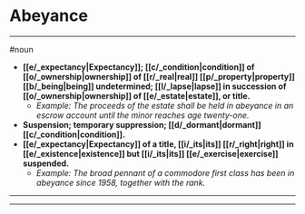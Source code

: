 # Abeyance
---
#noun
- **[[e/_expectancy|Expectancy]]; [[c/_condition|condition]] of [[o/_ownership|ownership]] of [[r/_real|real]] [[p/_property|property]] [[b/_being|being]] undetermined; [[l/_lapse|lapse]] in succession of [[o/_ownership|ownership]] of [[e/_estate|estate]], or title.**
	- _Example: The proceeds of the estate shall be held in abeyance in an escrow account until the minor reaches age twenty-one._
- **Suspension; temporary suppression; [[d/_dormant|dormant]] [[c/_condition|condition]].**
- **[[e/_expectancy|Expectancy]] of a title, [[i/_its|its]] [[r/_right|right]] in [[e/_existence|existence]] but [[i/_its|its]] [[e/_exercise|exercise]] suspended.**
	- _Example: The broad pennant of a commodore first class has been in abeyance since 1958, together with the rank._
---
---
